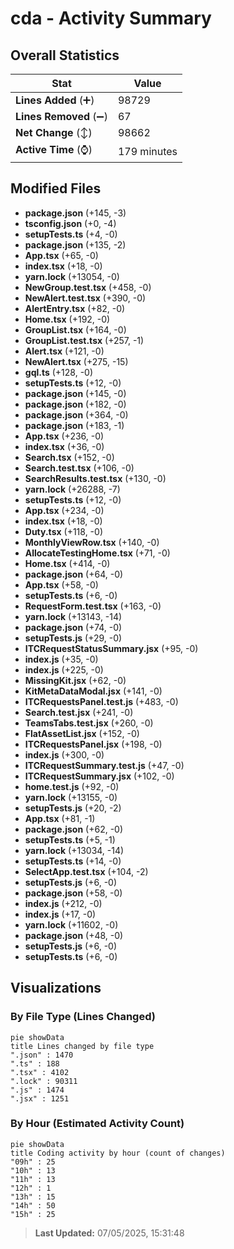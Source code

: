 # cda - Activity Summary 

## Overall Statistics

| Stat                   | Value                                                             |
| ---------------------- | ----------------------------------------------------------------- |
| **Lines Added** (➕)   | 98729                                          |
| **Lines Removed** (➖) | 67                                        |
| **Net Change** (↕)    | 98662                |
| **Active Time** (⌚)   | 179 minutes |


## Modified Files
- **package.json** (+145, -3)
- **tsconfig.json** (+0, -4)
- **setupTests.ts** (+4, -0)
- **package.json** (+135, -2)
- **App.tsx** (+65, -0)
- **index.tsx** (+18, -0)
- **yarn.lock** (+13054, -0)
- **NewGroup.test.tsx** (+458, -0)
- **NewAlert.test.tsx** (+390, -0)
- **AlertEntry.tsx** (+82, -0)
- **Home.tsx** (+192, -0)
- **GroupList.tsx** (+164, -0)
- **GroupList.test.tsx** (+257, -1)
- **Alert.tsx** (+121, -0)
- **NewAlert.tsx** (+275, -15)
- **gql.ts** (+128, -0)
- **setupTests.ts** (+12, -0)
- **package.json** (+145, -0)
- **package.json** (+182, -0)
- **package.json** (+364, -0)
- **package.json** (+183, -1)
- **App.tsx** (+236, -0)
- **index.tsx** (+36, -0)
- **Search.tsx** (+152, -0)
- **Search.test.tsx** (+106, -0)
- **SearchResults.test.tsx** (+130, -0)
- **yarn.lock** (+26288, -7)
- **setupTests.ts** (+12, -0)
- **App.tsx** (+234, -0)
- **index.tsx** (+18, -0)
- **Duty.tsx** (+118, -0)
- **MonthlyViewRow.tsx** (+140, -0)
- **AllocateTestingHome.tsx** (+71, -0)
- **Home.tsx** (+414, -0)
- **package.json** (+64, -0)
- **App.tsx** (+58, -0)
- **setupTests.ts** (+6, -0)
- **RequestForm.test.tsx** (+163, -0)
- **yarn.lock** (+13143, -14)
- **package.json** (+74, -0)
- **setupTests.js** (+29, -0)
- **ITCRequestStatusSummary.jsx** (+95, -0)
- **index.js** (+35, -0)
- **index.js** (+225, -0)
- **MissingKit.jsx** (+62, -0)
- **KitMetaDataModal.jsx** (+141, -0)
- **ITCRequestsPanel.test.js** (+483, -0)
- **Search.test.jsx** (+241, -0)
- **TeamsTabs.test.jsx** (+260, -0)
- **FlatAssetList.jsx** (+152, -0)
- **ITCRequestsPanel.jsx** (+198, -0)
- **index.js** (+300, -0)
- **ITCRequestSummary.test.js** (+47, -0)
- **ITCRequestSummary.jsx** (+102, -0)
- **home.test.js** (+92, -0)
- **yarn.lock** (+13155, -0)
- **setupTests.js** (+20, -2)
- **App.tsx** (+81, -1)
- **package.json** (+62, -0)
- **setupTests.ts** (+5, -1)
- **yarn.lock** (+13034, -14)
- **setupTests.ts** (+14, -0)
- **SelectApp.test.tsx** (+104, -2)
- **setupTests.js** (+6, -0)
- **package.json** (+58, -0)
- **index.js** (+212, -0)
- **index.js** (+17, -0)
- **yarn.lock** (+11602, -0)
- **package.json** (+48, -0)
- **setupTests.js** (+6, -0)
- **setupTests.ts** (+6, -0)

## Visualizations

### By File Type (Lines Changed)

```mermaid
pie showData
title Lines changed by file type
".json" : 1470
".ts" : 188
".tsx" : 4102
".lock" : 90311
".js" : 1474
".jsx" : 1251
```

### By Hour (Estimated Activity Count)

```mermaid
pie showData
title Coding activity by hour (count of changes)
"09h" : 25
"10h" : 13
"11h" : 13
"12h" : 1
"13h" : 15
"14h" : 50
"15h" : 25
```


> **Last Updated:** 07/05/2025, 15:31:48